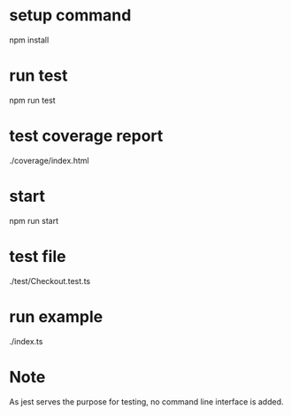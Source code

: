 # setup command
npm install
# run test
npm run test
# test coverage report
./coverage/index.html
# start
npm run start
# test file
./test/Checkout.test.ts
# run example
./index.ts

# Note
As jest serves the purpose for testing, no command line interface is added.
